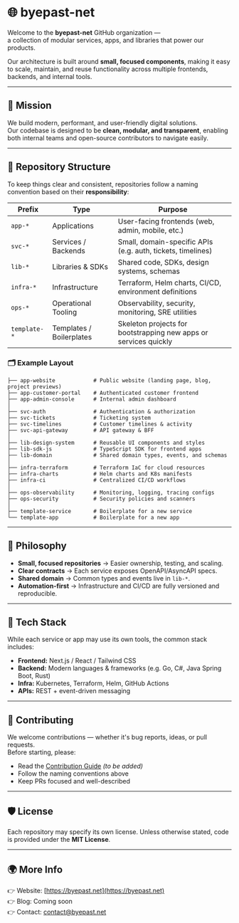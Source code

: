 # 🌐 byepast-net

Welcome to the **byepast-net** GitHub organization —  
a collection of modular services, apps, and libraries that power our products.

Our architecture is built around **small, focused components**, making it easy to scale, maintain, and reuse functionality across multiple frontends, backends, and internal tools.

---

## 🚀 Mission

We build modern, performant, and user-friendly digital solutions.  
Our codebase is designed to be **clean, modular, and transparent**, enabling both internal teams and open-source contributors to navigate easily.

---

## 🧭 Repository Structure

To keep things clear and consistent, repositories follow a naming convention based on their **responsibility**:

| Prefix         | Type                     | Purpose                                                                 |
|---------------|---------------------------|-------------------------------------------------------------------------|
| `app-*`       | Applications              | User-facing frontends (web, admin, mobile, etc.)                        |
| `svc-*`       | Services / Backends       | Small, domain-specific APIs (e.g. auth, tickets, timelines)             |
| `lib-*`       | Libraries & SDKs          | Shared code, SDKs, design systems, schemas                              |
| `infra-*`     | Infrastructure            | Terraform, Helm charts, CI/CD, environment definitions                  |
| `ops-*`       | Operational Tooling       | Observability, security, monitoring, SRE utilities                      |
| `template-*`  | Templates / Boilerplates | Skeleton projects for bootstrapping new apps or services quickly       |

### 🗂 Example Layout

```
├── app-website            # Public website (landing page, blog, project previews)
├── app-customer-portal    # Authenticated customer frontend
├── app-admin-console      # Internal admin dashboard
│
├── svc-auth               # Authentication & authorization
├── svc-tickets            # Ticketing system
├── svc-timelines          # Customer timelines & activity
├── svc-api-gateway        # API gateway & BFF
│
├── lib-design-system      # Reusable UI components and styles
├── lib-sdk-js             # TypeScript SDK for frontend apps
├── lib-domain             # Shared domain types, events, and schemas
│
├── infra-terraform        # Terraform IaC for cloud resources
├── infra-charts           # Helm charts and K8s manifests
├── infra-ci               # Centralized CI/CD workflows
│
├── ops-observability      # Monitoring, logging, tracing configs
├── ops-security           # Security policies and scanners
│
├── template-service       # Boilerplate for a new service
└── template-app           # Boilerplate for a new app
```

---

## 🧠 Philosophy

- **Small, focused repositories** → Easier ownership, testing, and scaling.  
- **Clear contracts** → Each service exposes OpenAPI/AsyncAPI specs.  
- **Shared domain** → Common types and events live in `lib-*`.  
- **Automation-first** → Infrastructure and CI/CD are fully versioned and reproducible.

---

## 🧰 Tech Stack

While each service or app may use its own tools, the common stack includes:

- **Frontend:** Next.js / React / Tailwind CSS  
- **Backend:** Modern languages & frameworks (e.g. Go, C#, Java Spring Boot, Rust)  
- **Infra:** Kubernetes, Terraform, Helm, GitHub Actions  
- **APIs:** REST + event-driven messaging

---

## 🤝 Contributing

We welcome contributions — whether it's bug reports, ideas, or pull requests.  
Before starting, please:

- Read the [Contribution Guide](CONTRIBUTING.md) *(to be added)*  
- Follow the naming conventions above  
- Keep PRs focused and well-described

---

## 🛡 License

Each repository may specify its own license. Unless otherwise stated, code is provided under the **MIT License**.

---

## 🌍 More Info

👉 Website: [https://byepast.net](https://byepast.net)  
👉 Blog: Coming soon  
👉 Contact: [contact@byepast.net](mailto:contact@byepast.net)
